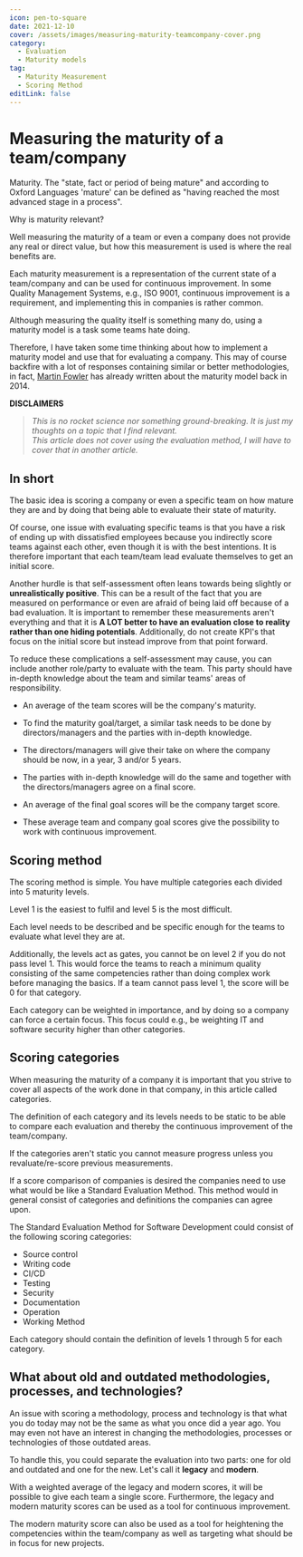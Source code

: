 ```yaml
---
icon: pen-to-square
date: 2021-12-10
cover: /assets/images/measuring-maturity-teamcompany-cover.png
category:
  - Evaluation
  - Maturity models
tag:
  - Maturity Measurement
  - Scoring Method
editLink: false
---
```


# Measuring the maturity of a team/company

Maturity. The "state, fact or period of being mature" and according to Oxford Languages 'mature' can be defined as "having reached the most advanced stage in a process".

Why is maturity relevant?

Well measuring the maturity of a team or even a company does not provide any real or direct value, but how this measurement is used is where the real benefits are.

Each maturity measurement is a representation of the current state of a team/company and can be used for continuous improvement. In some Quality Management Systems, e.g., ISO 9001, continuous improvement is a requirement, and implementing this in companies is rather common.

Although measuring the quality itself is something many do, using a maturity model is a task some teams hate doing.

Therefore, I have taken some time thinking about how to implement a maturity model and use that for evaluating a company. This may of course backfire with a lot of responses containing similar or better methodologies, in fact, [Martin Fowler](https://martinfowler.com/bliki/MaturityModel.html) has already written about the maturity model back in 2014.

**DISCLAIMERS**

> _This is no rocket science nor something ground-breaking. It is just my thoughts on a topic that I find relevant._  
> _This article does not cover using the evaluation method, I will have to cover that in another article._

## In short

The basic idea is scoring a company or even a specific team on how mature they are and by doing that being able to evaluate their state of maturity.

Of course, one issue with evaluating specific teams is that you have a risk of ending up with dissatisfied employees because you indirectly score teams against each other, even though it is with the best intentions. It is therefore important that each team/team lead evaluate themselves to get an initial score.

Another hurdle is that self-assessment often leans towards being slightly or **unrealistically positive**. This can be a result of the fact that you are measured on performance or even are afraid of being laid off because of a bad evaluation. It is important to remember these measurements aren't everything and that it is **A LOT better to have an evaluation close to reality rather than one hiding potentials**. Additionally, do not create KPI's that focus on the initial score but instead improve from that point forward.

To reduce these complications a self-assessment may cause, you can include another role/party to evaluate with the team. This party should have in-depth knowledge about the team and similar teams' areas of responsibility.

- An average of the team scores will be the company's maturity.

- To find the maturity goal/target, a similar task needs to be done by directors/managers and the parties with in-depth knowledge.

- The directors/managers will give their take on where the company should be now, in a year, 3 and/or 5 years.

- The parties with in-depth knowledge will do the same and together with the directors/managers agree on a final score.

- An average of the final goal scores will be the company target score.

- These average team and company goal scores give the possibility to work with continuous improvement.

## Scoring method

The scoring method is simple. You have multiple categories each divided into 5 maturity levels.

Level 1 is the easiest to fulfil and level 5 is the most difficult.

Each level needs to be described and be specific enough for the teams to evaluate what level they are at.

Additionally, the levels act as gates, you cannot be on level 2 if you do not pass level 1. This would force the teams to reach a minimum quality consisting of the same competencies rather than doing complex work before managing the basics. If a team cannot pass level 1, the score will be 0 for that category.

Each category can be weighted in importance, and by doing so a company can force a certain focus. This focus could e.g., be weighting IT and software security higher than other categories.

## Scoring categories

When measuring the maturity of a company it is important that you strive to cover all aspects of the work done in that company, in this article called categories.

The definition of each category and its levels needs to be static to be able to compare each evaluation and thereby the continuous improvement of the team/company.

If the categories aren't static you cannot measure progress unless you revaluate/re-score previous measurements.

If a score comparison of companies is desired the companies need to use what would be like a Standard Evaluation Method. This method would in general consist of categories and definitions the companies can agree upon.

The Standard Evaluation Method for Software Development could consist of the following scoring categories:

- Source control
- Writing code
- CI/CD
- Testing
- Security
- Documentation
- Operation
- Working Method

Each category should contain the definition of levels 1 through 5 for each category.

## What about old and outdated methodologies, processes, and technologies?

An issue with scoring a methodology, process and technology is that what you do today may not be the same as what you once did a year ago. You may even not have an interest in changing the methodologies, processes or technologies of those outdated areas.

To handle this, you could separate the evaluation into two parts: one for old and outdated and one for the new. Let's call it **legacy** and **modern**.

With a weighted average of the legacy and modern scores, it will be possible to give each team a single score. Furthermore, the legacy and modern maturity scores can be used as a tool for continuous improvement.

The modern maturity score can also be used as a tool for heightening the competencies within the team/company as well as targeting what should be in focus for new projects.